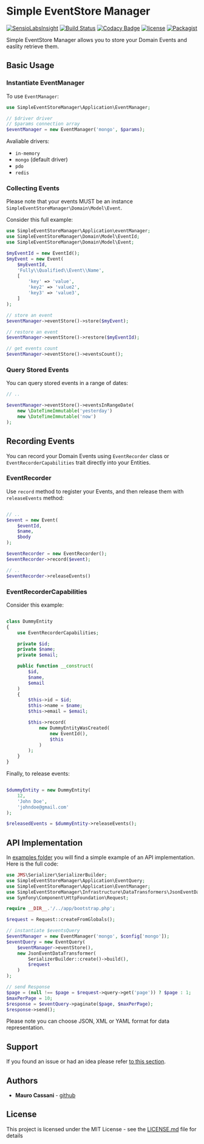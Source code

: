 # Simple EventStore Manager

[![SensioLabsInsight](https://insight.sensiolabs.com/projects/3d6db2b3-db42-4155-97ed-2c28cec1c998/mini.png)](https://insight.sensiolabs.com/projects/3d6db2b3-db42-4155-97ed-2c28cec1c998)
[![Build Status](https://travis-ci.org/mauretto78/simple-event-store-manager.svg?branch=master)](https://travis-ci.org/mauretto78/simple-event-store-manager)
[![Codacy Badge](https://api.codacy.com/project/badge/Grade/ad9fb8b8c1304a149a8507926a03d44b)](https://www.codacy.com/app/mauretto78/simple-event-store-manager?utm_source=github.com&amp;utm_medium=referral&amp;utm_content=mauretto78/simple-event-store-manager&amp;utm_campaign=Badge_Grade)
[![license](https://img.shields.io/github/license/mauretto78/simple-event-store-manager.svg)]()
[![Packagist](https://img.shields.io/packagist/v/mauretto78/simple-event-store-manager.svg)]()

Simple EventStore Manager allows you to store your Domain Events and easlity retrieve them.

## Basic Usage

### Instantiate EventManager

To use `EventManager`:

```php
use SimpleEventStoreManager\Application\EventManager;

// $driver driver
// $params connection array
$eventManager = new EventManager('mongo', $params);

```

Avaliable drivers:

* `in-memory` 
* `mongo` (default driver) 
* `pdo` 
* `redis` 

### Collecting Events

Please note that your events MUST be an instance `SimpleEventStoreManager\Domain\Model\Event`.

Consider this full example:

```php
use SimpleEventStoreManager\Application\eventManager;
use SimpleEventStoreManager\Domain\Model\EventId;
use SimpleEventStoreManager\Domain\Model\Event;

$myEventId = new EventId();
$myEvent = new Event(
    $myEventId,
    'Fully\\Qualified\\Event\\Name',
    [
        'key' => 'value',
        'key2' => 'value2',
        'key3' => 'value3',
    ]
);

// store an event
$eventManager->eventStore()->store($myEvent);

// restore an event
$eventManager->eventStore()->restore($myEventId);

// get events count
$eventManager->eventStore()->eventsCount();

```

### Query Stored Events

You can query stored events in a range of dates:

```php
// ..

$eventManager->eventStore()->eventsInRangeDate(
    new \DateTimeImmutable('yesterday')
    new \DateTimeImmutable('now')
);

```

## Recording Events

You can record your Domain Events using `EventRecorder` class or `EventRecorderCapabilities` trait directly into your Entities.

### EventRecorder

Use `record` method to register your Events, and then release them with `releaseEvents` method:

```php

// ..
$event = new Event(
    $eventId,
    $name,
    $body
);

$eventRecorder = new EventRecorder();
$eventRecorder->record($event);

// ..
$eventRecorder->releaseEvents()
```

### EventRecorderCapabilities

Consider this example:

```php

class DummyEntity
{
    use EventRecorderCapabilities;

    private $id;
    private $name;
    private $email;

    public function __construct(
        $id,
        $name,
        $email
    )
    {
        $this->id = $id;
        $this->name = $name;
        $this->email = $email;

        $this->record(
            new DummyEntityWasCreated(
                new EventId(),
                $this
            )
        );
    }
}
```

Finally, to release events:

```php

$dummyEntity = new DummyEntity(
    12,
    'John Doe',
    'johndoe@gmail.com'
);

$releasedEvents = $dummyEntity->releaseEvents();
```

## API Implementation

In [examples folder](https://github.com/mauretto78/simple-event-store-manager/tree/master/examples) you will find a simple example of an API implementation. Here is the full code:

```php
use JMS\Serializer\SerializerBuilder;
use SimpleEventStoreManager\Application\EventQuery;
use SimpleEventStoreManager\Application\EventManager;
use SimpleEventStoreManager\Infrastructure\DataTransformers\JsonEventDataTransformer;
use Symfony\Component\HttpFoundation\Request;

require __DIR__.'/../app/bootstrap.php';

$request = Request::createFromGlobals();

// instantiate $eventsQuery
$eventManager = new EventManager('mongo', $config['mongo']);
$eventQuery = new EventQuery(
    $eventManager->eventStore(),
    new JsonEventDataTransformer(
        SerializerBuilder::create()->build(),
        $request
    )
);

// send Response
$page = (null !== $page = $request->query->get('page')) ? $page : 1;
$maxPerPage = 10;
$response = $eventQuery->paginate($page, $maxPerPage);
$response->send();

```

Please note you can choose JSON, XML or YAML format for data representation.

## Support

If you found an issue or had an idea please refer [to this section](https://github.com/mauretto78/simple-event-store-manager/issues).

## Authors

* **Mauro Cassani** - [github](https://github.com/mauretto78)

## License

This project is licensed under the MIT License - see the [LICENSE.md](LICENSE.md) file for details

